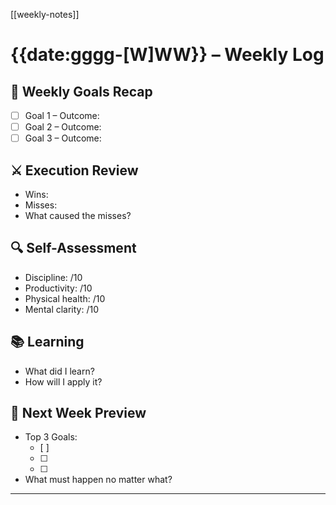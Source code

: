[[weekly-notes]]
# {{date:gggg-[W]WW}} – Weekly Log

## 🎯 Weekly Goals Recap
- [ ] Goal 1 – Outcome:
- [ ] Goal 2 – Outcome:
- [ ] Goal 3 – Outcome:

## ⚔️ Execution Review
- Wins:
- Misses:
- What caused the misses?

## 🔍 Self-Assessment
- Discipline: /10
- Productivity: /10
- Physical health: /10
- Mental clarity: /10

## 📚 Learning
- What did I learn?
- How will I apply it?

## 🔮 Next Week Preview
- Top 3 Goals:
  - [ ] 
  - [ ] 
  - [ ] 
- What must happen no matter what?

---
